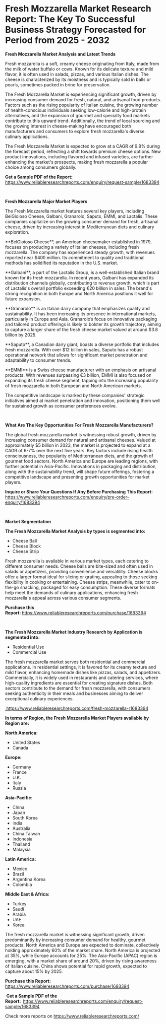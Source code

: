 <p><h1>Fresh Mozzarella Market Research Report: The Key To Successful Business Strategy Forecasted for Period from 2025 - 2032</h1></p><p><strong>Fresh Mozzarella Market Analysis and Latest Trends</strong></p>
<p><p>Fresh mozzarella is a soft, creamy cheese originating from Italy, made from the milk of water buffalo or cows. Known for its delicate texture and mild flavor, it is often used in salads, pizzas, and various Italian dishes. The cheese is characterized by its moistness and is typically sold in balls or pearls, sometimes packed in brine for preservation.</p><p>The Fresh Mozzarella Market is experiencing significant growth, driven by increasing consumer demand for fresh, natural, and artisanal food products. Factors such as the rising popularity of Italian cuisine, the growing number of health-conscious individuals seeking low-calorie and high-protein alternatives, and the expansion of gourmet and specialty food markets contribute to this upward trend. Additionally, the trend of local sourcing and the growing interest in cheese-making have encouraged both manufacturers and consumers to explore fresh mozzarella's diverse culinary applications.</p><p>The Fresh Mozzarella Market is expected to grow at a CAGR of 9.8% during the forecast period, reflecting a shift towards premium cheese options. New product innovations, including flavored and infused varieties, are further enhancing the market's prospects, making fresh mozzarella a popular choice among consumers globally.</p></p>
<p><strong>Get a Sample PDF of the Report:&nbsp;</strong> <a href="https://www.reliableresearchreports.com/enquiry/request-sample/1683394?utm_campaign=2797&utm_medium=2&utm_source=Github&utm_content=ia&utm_term=07042025&utm_id=fresh-mozzarella">https://www.reliableresearchreports.com/enquiry/request-sample/1683394</a></p>
<p>&nbsp;</p>
<p><strong>Fresh Mozzarella Major Market Players</strong></p>
<p><p>The Fresh Mozzarella market features several key players, including BelGioioso Cheese, Galbani, Granarolo, Saputo, EMMI, and Lactalis. These companies capitalize on the growing consumer demand for fresh, artisanal cheese, driven by increasing interest in Mediterranean diets and culinary exploration.</p><p>**BelGioioso Cheese**, an American cheesemaker established in 1979, focuses on producing a variety of Italian cheeses, including fresh mozzarella. The company has experienced steady growth, with revenues reported near $400 million. Its commitment to quality and traditional methods has solidified its reputation in the U.S. market.</p><p>**Galbani**, a part of the Lactalis Group, is a well-established Italian brand known for its fresh mozzarella. In recent years, Galbani has expanded its distribution channels globally, contributing to revenue growth, which is part of Lactalis's overall portfolio exceeding €20 billion in sales. The brand's strong recognition in both Europe and North America positions it well for future expansion.</p><p>**Granarolo** is an Italian dairy company that emphasizes quality and sustainability. It has been increasing its presence in international markets, particularly in Europe and Asia. Granarolo’s focus on innovative packaging and tailored product offerings is likely to bolster its growth trajectory, aiming to capture a larger share of the fresh cheese market valued at around $3.8 billion by 2025.</p><p>**Saputo**, a Canadian dairy giant, boasts a diverse portfolio that includes fresh mozzarella. With over $12 billion in sales, Saputo has a robust operational network that allows for significant market penetration and adaptability to consumer trends.</p><p>**EMMI** is a Swiss cheese manufacturer with an emphasis on artisanal products. With revenues surpassing €3 billion, EMMI is also focused on expanding its fresh cheese segment, tapping into the increasing popularity of fresh mozzarella in both European and North American markets.</p><p>The competitive landscape is marked by these companies' strategic initiatives aimed at market penetration and innovation, positioning them well for sustained growth as consumer preferences evolve.</p></p>
<p>&nbsp;</p>
<p><strong>What Are The Key Opportunities For Fresh Mozzarella Manufacturers?</strong></p>
<p><p>The global fresh mozzarella market is witnessing robust growth, driven by increasing consumer demand for natural and artisanal cheeses. Valued at approximately $5 billion in 2023, the market is projected to expand at a CAGR of 6-7% over the next five years. Key factors include rising health consciousness, the popularity of Mediterranean diets, and the growth of gourmet food sectors. North America and Europe are leading regions, with further potential in Asia-Pacific. Innovations in packaging and distribution, along with the sustainability trend, will shape future offerings, fostering a competitive landscape and presenting growth opportunities for market players.</p></p>
<p><strong>Inquire or Share Your Questions If Any Before Purchasing This Report:</strong> <a href="https://www.reliableresearchreports.com/enquiry/pre-order-enquiry/1683394?utm_campaign=2797&utm_medium=2&utm_source=Github&utm_content=ia&utm_term=07042025&utm_id=fresh-mozzarella">https://www.reliableresearchreports.com/enquiry/pre-order-enquiry/1683394</a></p>
<p>&nbsp;</p>
<p><strong>Market Segmentation</strong></p>
<p><strong>The Fresh Mozzarella Market Analysis by types is segmented into:</strong></p>
<p><ul><li>Cheese Ball</li><li>Cheese Block</li><li>Cheese Strip</li></ul></p>
<p><p>Fresh mozzarella is available in various market types, each catering to different consumer needs. Cheese balls are bite-sized and often used in salads or appetizers, providing convenience and versatility. Cheese blocks offer a larger format ideal for slicing or grating, appealing to those seeking flexibility in cooking or entertaining. Cheese strips, meanwhile, cater to on-the-go snacking, packaged for easy consumption. These diverse formats help meet the demands of culinary applications, enhancing fresh mozzarella's appeal across various consumer segments.</p></p>
<p><strong>Purchase this Report:&nbsp;</strong><a href="https://www.reliableresearchreports.com/purchase/1683394?utm_campaign=2797&utm_medium=2&utm_source=Github&utm_content=ia&utm_term=07042025&utm_id=fresh-mozzarella">https://www.reliableresearchreports.com/purchase/1683394</a></p>
<p>&nbsp;</p>
<p><strong>The Fresh Mozzarella Market Industry Research by Application is segmented into:</strong></p>
<p><ul><li>Residential Use</li><li>Commercial Use</li></ul></p>
<p><p>The fresh mozzarella market serves both residential and commercial applications. In residential settings, it is favored for its creamy texture and mild flavor, enhancing homemade dishes like pizzas, salads, and appetizers. Commercially, it is widely used in restaurants and catering services, where high-quality ingredients are essential for creating signature dishes. Both sectors contribute to the demand for fresh mozzarella, with consumers seeking authenticity in their meals and businesses aiming to deliver exceptional culinary experiences.</p></p>
<p><a href="https://www.reliableresearchreports.com/fresh-mozzarella-r1683394?utm_campaign=2797&utm_medium=2&utm_source=Github&utm_content=ia&utm_term=07042025&utm_id=fresh-mozzarella">&nbsp;https://www.reliableresearchreports.com/fresh-mozzarella-r1683394</a></p>
<p><strong>In terms of Region, the Fresh Mozzarella Market Players available by Region are:</strong></p>
<p>
    <p> <strong> North America: </strong>
        <ul>
            <li>United States</li>
            <li>Canada</li>
        </ul>
        </p> 
    <p> <strong> Europe: </strong>
        <ul>
            <li>Germany</li>
            <li>France</li>
            <li>U.K.</li>
            <li>Italy</li>
            <li>Russia</li>
        </ul>
        </p> 
    <p> <strong> Asia-Pacific: </strong>
        <ul>
            <li>China</li>
            <li>Japan</li>
            <li>South Korea</li>
            <li>India</li>
            <li>Australia</li>
            <li>China Taiwan</li>
            <li>Indonesia</li>
            <li>Thailand</li>
            <li>Malaysia</li>
        </ul>
        </p> 
    <p> <strong> Latin America: </strong>
        <ul>
            <li>Mexico</li>
            <li>Brazil</li>
            <li>Argentina Korea</li>
            <li>Colombia</li>
        </ul>
        </p> 
    <p> <strong> Middle East & Africa: </strong>
        <ul>
            <li>Turkey</li>
            <li>Saudi</li>
            <li>Arabia</li>
            <li>UAE</li>
            <li>Korea</li>
        </ul>
    </p>
    </p>
<p><p>The fresh mozzarella market is witnessing significant growth, driven predominantly by increasing consumer demand for healthy, gourmet products. North America and Europe are expected to dominate, collectively holding approximately 60% of the market share. North America is projected at 35%, while Europe accounts for 25%. The Asia-Pacific (APAC) region is emerging, with a market share of around 20%, driven by rising awareness of Italian cuisine. China shows potential for rapid growth, expected to capture about 15% by 2025.</p></p>
<p><strong>Purchase this Report: </strong><a href="https://www.reliableresearchreports.com/purchase/1683394?utm_campaign=2797&utm_medium=2&utm_source=Github&utm_content=ia&utm_term=07042025&utm_id=fresh-mozzarella">https://www.reliableresearchreports.com/purchase/1683394</a></p>
<p>&nbsp;<strong>Get a Sample PDF of the Report:&nbsp;&nbsp;</strong><a href="https://www.reliableresearchreports.com/enquiry/request-sample/1683394?utm_campaign=2797&utm_medium=2&utm_source=Github&utm_content=ia&utm_term=07042025&utm_id=fresh-mozzarella">https://www.reliableresearchreports.com/enquiry/request-sample/1683394</a></p>
<p><strong></strong></p>
<p>Check more reports on <a href="https://www.reliableresearchreports.com/?utm_campaign=2797&utm_medium=2&utm_source=Github&utm_content=ia&utm_term=07042025&utm_id=fresh-mozzarella">https://www.reliableresearchreports.com/</a></p>